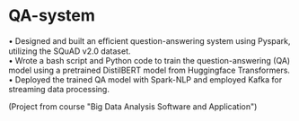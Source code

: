 # QA-system 

• Designed and built an eﬀicient question-answering system using Pyspark, utilizing the SQuAD v2.0 dataset.<br>
• Wrote a bash script and Python code to train the question-answering (QA) model using a pretrained DistilBERT
model from Huggingface Transformers.<br>
• Deployed the trained QA model with Spark-NLP and employed Kafka for streaming data processing.<br>

(Project from course "Big Data Analysis Software and Application")
